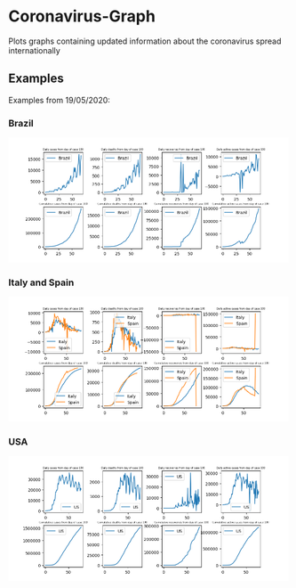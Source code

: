 # Coronavirus-Graph
 Plots graphs containing updated information about the coronavirus spread internationally

## Examples

 Examples from 19/05/2020:

### Brazil
 ![Brazil](brazil.png)

### Italy and Spain
 ![Italy and Spain](italy_and_spain.png)

### USA
 ![US](us.png)